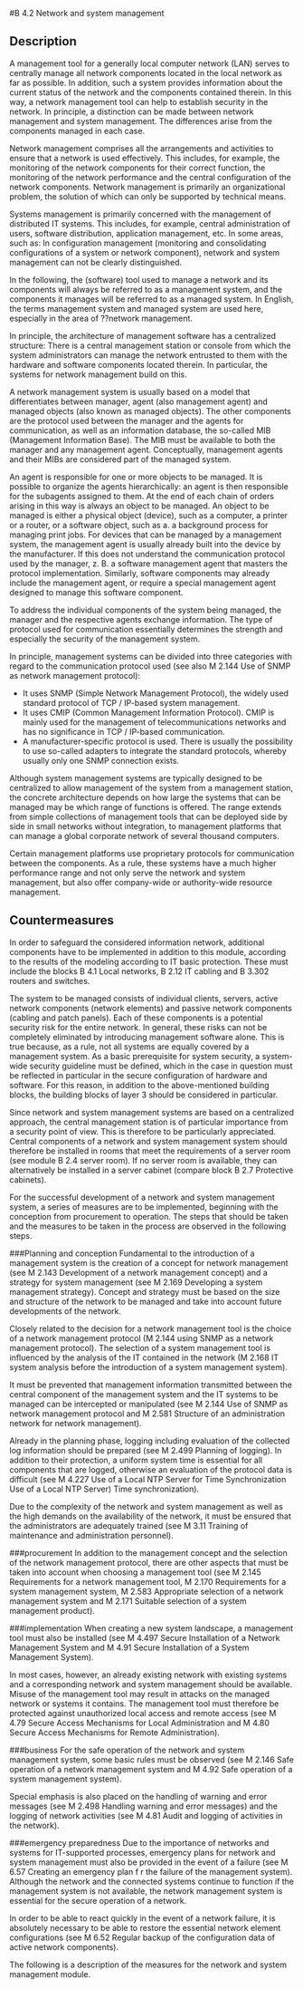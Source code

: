 #B 4.2 Network and system management
## Description 
A management tool for a generally local computer network (LAN) serves to centrally manage all network components located in the local network as far as possible. In addition, such a system provides information about the current status of the network and the components contained therein. In this way, a network management tool can help to establish security in the network. In principle, a distinction can be made between network management and system management. The differences arise from the components managed in each case.

Network management comprises all the arrangements and activities to ensure that a network is used effectively. This includes, for example, the monitoring of the network components for their correct function, the monitoring of the network performance and the central configuration of the network components. Network management is primarily an organizational problem, the solution of which can only be supported by technical means.

Systems management is primarily concerned with the management of distributed IT systems. This includes, for example, central administration of users, software distribution, application management, etc. In some areas, such as: In configuration management (monitoring and consolidating configurations of a system or network component), network and system management can not be clearly distinguished.

In the following, the (software) tool used to manage a network and its components will always be referred to as a management system, and the components it manages will be referred to as a managed system. In English, the terms management system and managed system are used here, especially in the area of ??network management.

In principle, the architecture of management software has a centralized structure: There is a central management station or console from which the system administrators can manage the network entrusted to them with the hardware and software components located therein. In particular, the systems for network management build on this.

A network management system is usually based on a model that differentiates between manager, agent (also management agent) and managed objects (also known as managed objects). The other components are the protocol used between the manager and the agents for communication, as well as an information database, the so-called MIB (Management Information Base). The MIB must be available to both the manager and any management agent. Conceptually, management agents and their MIBs are considered part of the managed system.



An agent is responsible for one or more objects to be managed. It is possible to organize the agents hierarchically: an agent is then responsible for the subagents assigned to them. At the end of each chain of orders arising in this way is always an object to be managed. An object to be managed is either a physical object (device), such as a computer, a printer or a router, or a software object, such as a. a background process for managing print jobs. For devices that can be managed by a management system, the management agent is usually already built into the device by the manufacturer. If this does not understand the communication protocol used by the manager, z. B. a software management agent that masters the protocol implementation. Similarly, software components may already include the management agent, or require a special management agent designed to manage this software component.

To address the individual components of the system being managed, the manager and the respective agents exchange information. The type of protocol used for communication essentially determines the strength and especially the security of the management system.

In principle, management systems can be divided into three categories with regard to the communication protocol used (see also M 2.144 Use of SNMP as network management protocol):

* It uses SNMP (Simple Network Management Protocol), the widely used standard protocol of TCP / IP-based system management.
* It uses CMIP (Common Management Information Protocol). CMIP is mainly used for the management of telecommunications networks and has no significance in TCP / IP-based communication.
* A manufacturer-specific protocol is used. There is usually the possibility to use so-called adapters to integrate the standard protocols, whereby usually only one SNMP connection exists.


Although system management systems are typically designed to be centralized to allow management of the system from a management station, the concrete architecture depends on how large the systems that can be managed may be which range of functions is offered. The range extends from simple collections of management tools that can be deployed side by side in small networks without integration, to management platforms that can manage a global corporate network of several thousand computers.

Certain management platforms use proprietary protocols for communication between the components. As a rule, these systems have a much higher performance range and not only serve the network and system management, but also offer company-wide or authority-wide resource management.



## Countermeasures 
In order to safeguard the considered information network, additional components have to be implemented in addition to this module, according to the results of the modeling according to IT basic protection. These must include the blocks B 4.1 Local networks, B 2.12 IT cabling and B 3.302 routers and switches.

The system to be managed consists of individual clients, servers, active network components (network elements) and passive network components (cabling and patch panels). Each of these components is a potential security risk for the entire network. In general, these risks can not be completely eliminated by introducing management software alone. This is true because, as a rule, not all systems are equally covered by a management system. As a basic prerequisite for system security, a system-wide security guideline must be defined, which in the case in question must be reflected in particular in the secure configuration of hardware and software. For this reason, in addition to the above-mentioned building blocks, the building blocks of layer  3 should be considered in particular.

Since network and system management systems are based on a centralized approach, the central management station is of particular importance from a security point of view. This is therefore to be particularly appreciated. Central components of a network and system management system should therefore be installed in rooms that meet the requirements of a server room (see module B 2.4 server room). If no server room is available, they can alternatively be installed in a server cabinet (compare block B 2.7 Protective cabinets).

For the successful development of a network and system management system, a series of measures are to be implemented, beginning with the conception from procurement to operation. The steps that should be taken and the measures to be taken in the process are observed in the following steps.



###Planning and conception
Fundamental to the introduction of a management system is the creation of a concept for network management (see M 2.143 Development of a network management concept) and a strategy for system management (see M 2.169 Developing a system management strategy). Concept and strategy must be based on the size and structure of the network to be managed and take into account future developments of the network.

Closely related to the decision for a network management tool is the choice of a network management protocol (M 2.144 using SNMP as a network management protocol). The selection of a system management tool is influenced by the analysis of the IT contained in the network (M 2.168 IT system analysis before the introduction of a system management system).

It must be prevented that management information transmitted between the central component of the management system and the IT systems to be managed can be intercepted or manipulated (see M 2.144 Use of SNMP as network management protocol and M  2.581 Structure of an administration network for network management).

Already in the planning phase, logging including evaluation of the collected log information should be prepared (see M 2.499 Planning of logging). In addition to their protection, a uniform system time is essential for all components that are logged, otherwise an evaluation of the protocol data is difficult (see M 4.227 Use of a Local NTP Server for Time Synchronization Use of a Local NTP Server) Time synchronization).

Due to the complexity of the network and system management as well as the high demands on the availability of the network, it must be ensured that the administrators are adequately trained (see M 3.11 Training of maintenance and administration personnel).



###procurement
In addition to the management concept and the selection of the network management protocol, there are other aspects that must be taken into account when choosing a management tool (see M 2.145 Requirements for a network management tool, M 2.170 Requirements for a system management system, M 2.583 Appropriate selection of a network management system and M 2.171 Suitable selection of a system management product).



###implementation
When creating a new system landscape, a management tool must also be installed (see M 4.497 Secure Installation of a Network Management System and M 4.91 Secure Installation of a System Management System).

In most cases, however, an already existing network with existing systems and a corresponding network and system management should be available. Misuse of the management tool may result in attacks on the managed network or systems it contains. The management tool must therefore be protected against unauthorized local access and remote access (see M 4.79 Secure Access Mechanisms for Local Administration and M 4.80 Secure Access Mechanisms for Remote Administration).



###business
For the safe operation of the network and system management system, some basic rules must be observed (see M 2.146 Safe operation of a network management system and M 4.92 Safe operation of a system management system).

Special emphasis is also placed on the handling of warning and error messages (see M 2.498 Handling warning and error messages) and the logging of network activities (see M 4.81 Audit and logging of activities in the network).



###emergency preparedness
Due to the importance of networks and systems for IT-supported processes, emergency plans for network and system management must also be provided in the event of a failure (see M 6.57 Creating an emergency plan f  r the failure of the management system). Although the network and the connected systems continue to function if the management system is not available, the network management system is essential for the secure operation of a network.

In order to be able to react quickly in the event of a network failure, it is absolutely necessary to be able to restore the essential network element configurations (see M 6.52 Regular backup of the configuration data of active network components).

The following is a description of the measures for the network and system management module.



